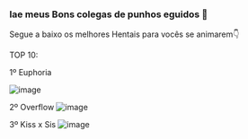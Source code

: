 ### Iae meus Bons colegas de punhos eguidos 👋

Segue a baixo os melhores Hentais para vocês se animarem👇

TOP 10:

1º Euphoria

![image](https://user-images.githubusercontent.com/101147555/202453154-80cbf0b2-18fb-4947-a0f4-13dc3dc4f570.png)

2º Overflow
![image](https://user-images.githubusercontent.com/101147555/202453237-d44aef30-d03c-4c03-903e-0f6519d75724.png)

3º Kiss x Sis
![image](https://user-images.githubusercontent.com/101147555/202453389-901122cb-cfdd-40d7-9f36-8dd72abc65bf.png)
